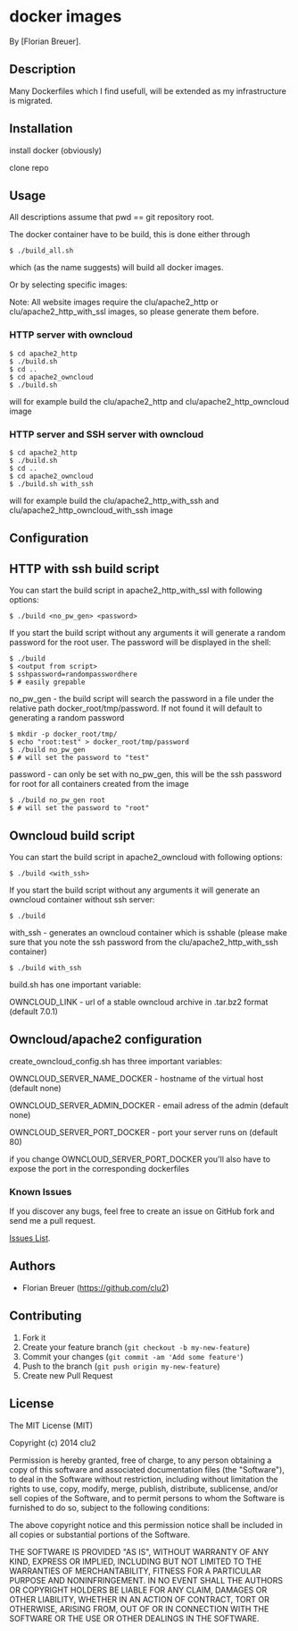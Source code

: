 # docker images

By [Florian Breuer].

## Description
Many Dockerfiles which I find usefull, will be extended as my infrastructure is migrated.

## Installation

install docker (obviously)

clone repo

## Usage

All descriptions assume that pwd == git repository root.

The docker container have to be build, this is done either through 
```console
$ ./build_all.sh
```
which (as the name suggests) will build all docker images.

Or by selecting specific images:

Note: All website images require the clu/apache2_http or clu/apache2_http_with_ssl images, so please generate them before.

### HTTP server with owncloud

```console
$ cd apache2_http
$ ./build.sh
$ cd ..
$ cd apache2_owncloud
$ ./build.sh
```

will for example build the clu/apache2_http and clu/apache2_http_owncloud image

### HTTP server and SSH server with owncloud

```console
$ cd apache2_http
$ ./build.sh
$ cd ..
$ cd apache2_owncloud
$ ./build.sh with_ssh
```

will for example build the clu/apache2_http_with_ssh and clu/apache2_http_owncloud_with_ssh image



## Configuration

## HTTP with ssh build script

You can start the build script in apache2_http_with_ssl with following options:

```console
$ ./build <no_pw_gen> <password>
```

If you start the build script without any arguments it will generate a random password for the root user. The password will be displayed in the shell:

```console
$ ./build
$ <output from script>
$ sshpassword=randompasswordhere
$ # easily grepable
```

no_pw_gen - the build script will search the password in a file under the relative path docker_root/tmp/password. If not found it will default to generating a random password

```console
$ mkdir -p docker_root/tmp/
$ echo "root:test" > docker_root/tmp/password
$ ./build no_pw_gen
$ # will set the password to "test"
```


password - can only be set with no_pw_gen, this will be the ssh password for root for all containers created from the image

```console
$ ./build no_pw_gen root
$ # will set the password to "root"
```

## Owncloud build script

You can start the build script in apache2_owncloud with following options:

```console
$ ./build <with_ssh>
```

If you start the build script without any arguments it will generate an owncloud container without ssh server:

```console
$ ./build
```


with_ssh - generates an owncloud container which is sshable (please make sure that you note the ssh password from the clu/apache2_http_with_ssh container)
```console
$ ./build with_ssh
```

build.sh has one important variable:

OWNCLOUD_LINK - url of a stable owncloud archive in .tar.bz2 format (default 7.0.1)

## Owncloud/apache2 configuration

create_owncloud_config.sh has three important variables:

OWNCLOUD_SERVER_NAME_DOCKER - hostname of the virtual host (default none)

OWNCLOUD_SERVER_ADMIN_DOCKER - email adress of the admin (default none)

OWNCLOUD_SERVER_PORT_DOCKER - port your server runs on  (default 80)

if you change OWNCLOUD_SERVER_PORT_DOCKER you'll also have to expose the port in the corresponding dockerfiles



### Known Issues

If you discover any bugs, feel free to create an issue on GitHub fork and
send me a pull request.

[Issues List](https://github.com/clu2/docker-owncloud/issues).

## Authors

* Florian Breuer (https://github.com/clu2)


## Contributing

1. Fork it
2. Create your feature branch (`git checkout -b my-new-feature`)
3. Commit your changes (`git commit -am 'Add some feature'`)
4. Push to the branch (`git push origin my-new-feature`)
5. Create new Pull Request


## License

The MIT License (MIT)

Copyright (c) 2014 clu2

Permission is hereby granted, free of charge, to any person obtaining a copy
of this software and associated documentation files (the "Software"), to deal
in the Software without restriction, including without limitation the rights
to use, copy, modify, merge, publish, distribute, sublicense, and/or sell
copies of the Software, and to permit persons to whom the Software is
furnished to do so, subject to the following conditions:

The above copyright notice and this permission notice shall be included in all
copies or substantial portions of the Software.

THE SOFTWARE IS PROVIDED "AS IS", WITHOUT WARRANTY OF ANY KIND, EXPRESS OR
IMPLIED, INCLUDING BUT NOT LIMITED TO THE WARRANTIES OF MERCHANTABILITY,
FITNESS FOR A PARTICULAR PURPOSE AND NONINFRINGEMENT. IN NO EVENT SHALL THE
AUTHORS OR COPYRIGHT HOLDERS BE LIABLE FOR ANY CLAIM, DAMAGES OR OTHER
LIABILITY, WHETHER IN AN ACTION OF CONTRACT, TORT OR OTHERWISE, ARISING FROM,
OUT OF OR IN CONNECTION WITH THE SOFTWARE OR THE USE OR OTHER DEALINGS IN THE
SOFTWARE.

